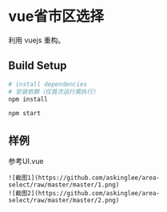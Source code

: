 # vue省市区选择
利用 vuejs 重构。

## Build Setup
``` bash
# install dependencies
# 安装依赖（仅首次运行需执行）
npm install

npm start
```

## 样例
参考UI.vue
```
![截图1](https://github.com/askinglee/area-select/raw/master/master/1.png)
![截图2](https://github.com/askinglee/area-select/raw/master/master/2.png)

